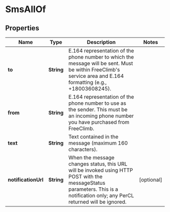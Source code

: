

# SmsAllOf


## Properties

Name | Type | Description | Notes
------------ | ------------- | ------------- | -------------
**to** | **String** | E.164 representation of the phone number to which the message will be sent. Must be within FreeClimb&#39;s service area and E.164 formatting (e.g., +18003608245). | 
**from** | **String** | E.164 representation of the phone number to use as the sender. This must be an incoming phone number you have purchased from FreeClimb. | 
**text** | **String** | Text contained in the message (maximum 160 characters). | 
**notificationUrl** | **String** | When the message changes status, this URL will be invoked using HTTP POST with the messageStatus parameters. This is a notification only; any PerCL returned will be ignored. |  [optional]



